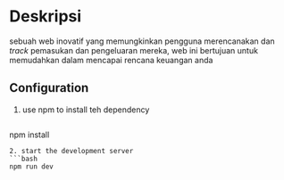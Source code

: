 # Deskripsi
sebuah web inovatif yang memungkinkan pengguna merencanakan dan _track_ pemasukan dan pengeluaran mereka, web ini bertujuan untuk memudahkan dalam mencapai rencana keuangan anda

## Configuration 
1. use npm to install teh dependency
   ```bash
npm install
   ```
2. start the development server
   ```bash
npm run dev
   ```

